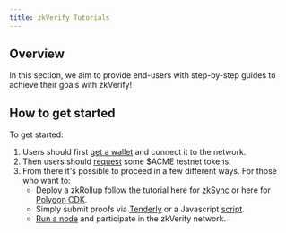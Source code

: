 ```yaml
---
title: zkVerify Tutorials
---
```


## Overview

In this section, we aim to provide end-users with step-by-step guides to achieve their goals with zkVerify!

## How to get started
To get started:
1. Users should first [get a wallet](connect-a-wallet) and connect it to the network.
2. Then users should [request](get_testnet_tokens) some $ACME testnet tokens.
3. From there it's possible to proceed in a few different ways.  For those who want to:  
   - Deploy a zkRollup follow the tutorial here for [zkSync](run-a-zkrollup/zksync_installation) or here for [Polygon CDK](run-a-zkrollup/polygon_cdk_installation).
   - Simply submit proofs via [Tenderly](submit-proofs/polygon_cdk_proof_submission) or a Javascript [script](submit-proofs/javascript-example).
   - [Run a node](how_to_run_a_node/preliminaries) and participate in the zkVerify network.
